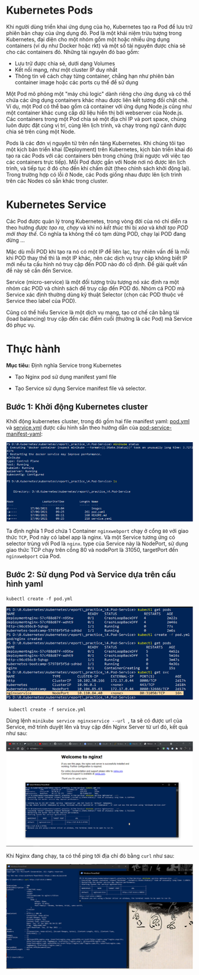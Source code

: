 # Kubernetes Pods
Khi người dùng triển khai ứng dụng của họ, Kubernetes tạo ra Pod để lưu trữ phiên bản chạy của ứng dụng đó. Pod là một khái niệm trừu tượng trong Kubernetes, đại diện cho một nhóm gồm một hoặc nhiều ứng dụng containers (ví dụ như Docker hoặc rkt) và một số tài nguyên được chia sẻ cho các containers đó. Những tài nguyên đó bao gồm:
  - Lưu trữ được chia sẻ, dưới dạng Volumes
  - Kết nối mạng, như một cluster IP duy nhất
  - Thông tin về cách chạy từng container, chẳng hạn như phiên bản container image hoặc các ports cụ thể để sử dụng

Một Pod mô phỏng một "máy chủ logic" dành riêng cho ứng dụng và có thể chứa các ứng dụng containers khác nhau được liên kết tương đối chặt chẽ. Ví dụ, một Pod có thể bao gồm cả container với ứng dụng Node.js cũng như một container khác cung cấp dữ liệu hiển thị bởi webserver của Node.js. Các containers trong một Pod chia sẻ một địa chỉ IP và port space, chúng luôn được đặt cùng vị trí, cùng lên lịch trình, và chạy trong ngữ cảnh được chia sẻ trên cùng một Node.

Pods là các đơn vị nguyên tử trên nền tảng Kubernetes. Khi chúng tôi tạo một kịch bản triển khai (Deployment) trên Kubernetes, kịch bản triển khai đó tạo ra các Pods với các containers bên trong chúng (trái ngược với việc tạo các containers trực tiếp). Mỗi Pod được gắn với Node nơi nó được lên lịch trình, và tiếp tục ở đó cho đến khi chấm dứt (theo chính sách khởi động lại). Trong trường hợp có lỗi ở Node, các Pods giống nhau được lên lịch trình trên các Nodes có sẵn khác trong cluster.

# Kubernetes Service

Các Pod được quản lý trong Kubernetes, trong vòng đời của nó chỉ diễn ra theo hướng _được tạo ra, chạy_ và khi nó _kết thúc_ thì bị _xóa_ và _khởi tạo POD mới thay thế_. Có nghĩa ta không thể có tạm dừng POD, chạy lại POD đang dừng ...

Mặc dù mỗi POD khi tạo ra nó có một IP để liên lạc, tuy nhiên vấn đề là mỗi khi POD thay thế thì là một IP khác, nên các dịch vụ truy cập không biết IP mới nếu ta cấu hình nó truy cập đến POD nào đó cố định. Để giải quết vấn đề này sẽ cần đến Service.

Service (micro-service) là một đối tượng trừu tượng nó xác định ra một nhóm các POD và chính sách để truy cập đến POD đó. Nhóm cá POD mà Service xác định thường dùng kỹ thuật Selector (chọn các POD thuộc về Service theo label của POD).

Cũng có thể hiểu Service là một dịch vụ mạng, tạo cơ chế cân bằng tải (load balancing) truy cập đến các điểm cuối (thường là các Pod) mà Service đó phục vụ.

# Thực hành
**Mục tiêu:** Định nghĩa Service trong Kubernetes

- Tạo Nginx pod sử dụng manifest yaml file

- Tạo Service sử dụng Service manifest file và selector.

## Bước 1: Khởi động Kubernetes cluster
Khởi động kubernetes cluster, trong đó gồm hai file manifest yaml: [pod.yml](pod.yml) và [service.yml](service.yml) được cấu hình sẵn theo hướng dẫn của [pod-service-manifest-yaml](https://github.com/shazforiot/pod-service-manifest-yaml):

![](images/1.png)


Ta định nghĩa 1 Pod chứa 1 Container `nginxwebport` chạy ở cổng `80` với giao thức `TCP`, Pod này có label app là nginx. Và một Service tương ứng có selector trùng với Pod là `nginx`. type của Service này là NodePort, sử dụng giao thức TCP chạy trên cổng 80 và nodePort là 31050, targetPort đến `nginxwebport` của Pod.

## Bước 2: Sử dụng Pod và Service dựa trên cấu hình yaml

`kubectl create -f pod.yml`

![](images/2.png)

` kubectl create -f service.yml`

Dùng lệnh `minikube service nginxservice --url `, ta sẽ có được url của Service, mở trình duyệt lên và truy cập đến Nginx Server từ url đó, kết quả như sau:

![](images/3.png)

Khi Nginx đang chạy, ta có thể ping tới địa chỉ đó bằng `curl` như sau:

![](images/4.png)
